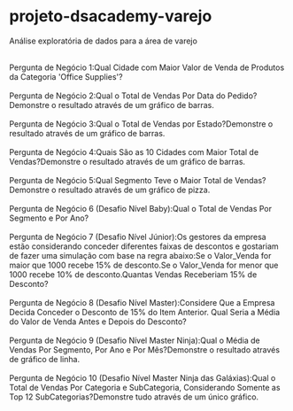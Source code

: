 # projeto-dsacademy-varejo
Análise exploratória de dados para a área de varejo<br><br>

Pergunta de Negócio 1:Qual Cidade com Maior Valor de Venda de Produtos da Categoria 'Office Supplies'? <br><br>
Pergunta de Negócio 2:Qual o Total de Vendas Por Data do Pedido?Demonstre o resultado através de um gráfico de barras.<br><br>
Pergunta de Negócio 3:Qual o Total de Vendas por Estado?Demonstre o resultado através de um gráfico de barras.<br><br>
Pergunta de Negócio 4:Quais São as 10 Cidades com Maior Total de Vendas?Demonstre o resultado através de um gráfico de barras.<br><br>
Pergunta de Negócio 5:Qual Segmento Teve o Maior Total de Vendas?Demonstre o resultado através de um gráfico de pizza.<br><br>
Pergunta de Negócio 6 (Desafio Nível Baby):Qual o Total de Vendas Por Segmento e Por Ano?<br><br>
Pergunta de Negócio 7 (Desafio Nível Júnior):Os  gestores  da  empresa  estão  considerando conceder  diferentes  faixas  de  descontos  e gostariam de fazer uma simulação com base na regra abaixo:Se o Valor_Venda for maior que 1000 recebe 15% de desconto.Se o Valor_Venda for menor que 1000 recebe 10% de desconto.Quantas Vendas Receberiam 15% de Desconto?<br><br>
Pergunta de Negócio 8 (Desafio Nível Master):Considere  Que  a  Empresa  Decida  Conceder  o  Desconto  de  15%  do  Item  Anterior.  Qual Seria a Média do Valor de Venda Antes e Depois do Desconto?<br><br>
Pergunta de Negócio 9 (Desafio Nível Master Ninja):Qual o Média de Vendas Por Segmento, Por Ano e Por Mês?Demonstre o resultado através de gráfico de linha.<br><br>
Pergunta de Negócio 10 (Desafio Nível Master Ninja das Galáxias):Qual o Total de Vendas Por Categoria e SubCategoria, Considerando Somente as Top 12 SubCategorias?Demonstre tudo através de um único gráfico.<br><br>

